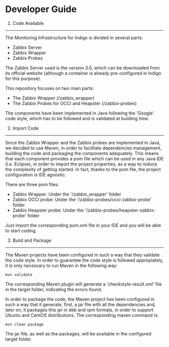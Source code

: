 # Developer Guide

1. Code Available
-----------------
The Monitoring Infrastructure for Indigo is divided in several parts:
* Zabbix Server
* Zabbix Wrapper
* Zabbix Probes

The Zabbix Server used is the version 3.0, which can be downloaded from its official website (although a container is already pre-configured in Indigo for this purpose).

This repository focuses on two main parts:
* The Zabbix Wrapper (/zabbix_wrapper)
* The Zabbix Probes for OCCI and Heapster (/zabbix-probes)

The components have been implemented in Java following the 'Google' code style, which has to be followed and is validated at building time.

2. Import Code
--------------
Since the Zabbix Wrapper and the Zabbix probes are implemented in Java, we decided to use Maven, in order to facilitate dependencies management, building the code and packaging the components adequately. This means that each component provides a pom file which can be used in any Java IDE (i.e. Eclipse), in order to import the project properties, as a way to reduce the complexity of getting started. In fact, thanks to the pom file, the project configuration is IDE agnostic.

There are three pom files:
* Zabbix Wrapper: Under the '/zabbix_wrapper' folder
* Zabbix OCCI probe: Under the '/zabbix-probes/occi-zabbix-probe' folder
* Zabbix Heapster probe: Under the '/zabbix-probes/heapster-zabbix-probe' folder

Just import the corresponding pom.xml file in your IDE and you will be able to start coding.

3. Build and Package
--------------------
The Maven projects have been configured in such a way that they validate the code style. In order to guarantee the code style is followed appropiately, it is only necessary to run Maven in the following way:
```
mvn validate
```

The corresponding Maven plugin will generate a 'checkstyle-result.xml' file in the target folder, indicating the errors found.

In order to package the code, the Maven project has been configured in such a way that it generate, first, a jar file with all the dependencies and, later on, it packages this jar in deb and rpm formats, in order to support Ubuntu and CentOS distributions. The corresponding maven command is:
```
mvn clean package
```

The jar file, as well as the packages, will be available in the configured target folder.